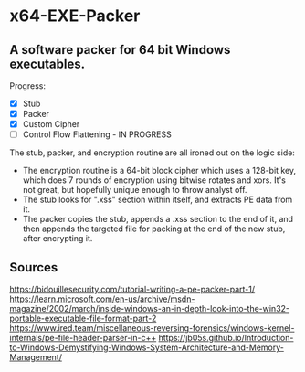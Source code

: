 # x64-EXE-Packer
## A software packer for 64 bit Windows executables.

Progress:
- [x] Stub 
- [x] Packer
- [x] Custom Cipher
- [ ] Control Flow Flattening - IN PROGRESS

The stub, packer, and encryption routine are all ironed out on the logic side:

- The encryption routine is a 64-bit block cipher which uses a 128-bit key, which does 7 rounds of encryption using bitwise rotates and xors. It's not great, but hopefully unique enough to throw analyst off. 
- The stub looks for ".xss" section within itself, and extracts PE data from it.
- The packer copies the stub, appends a .xss section to the end of it, and then appends the targeted file for packing at the end of the new stub, after encrypting it.


## Sources
https://bidouillesecurity.com/tutorial-writing-a-pe-packer-part-1/
https://learn.microsoft.com/en-us/archive/msdn-magazine/2002/march/inside-windows-an-in-depth-look-into-the-win32-portable-executable-file-format-part-2
https://www.ired.team/miscellaneous-reversing-forensics/windows-kernel-internals/pe-file-header-parser-in-c++
https://jb05s.github.io/Introduction-to-Windows-Demystifying-Windows-System-Architecture-and-Memory-Management/
